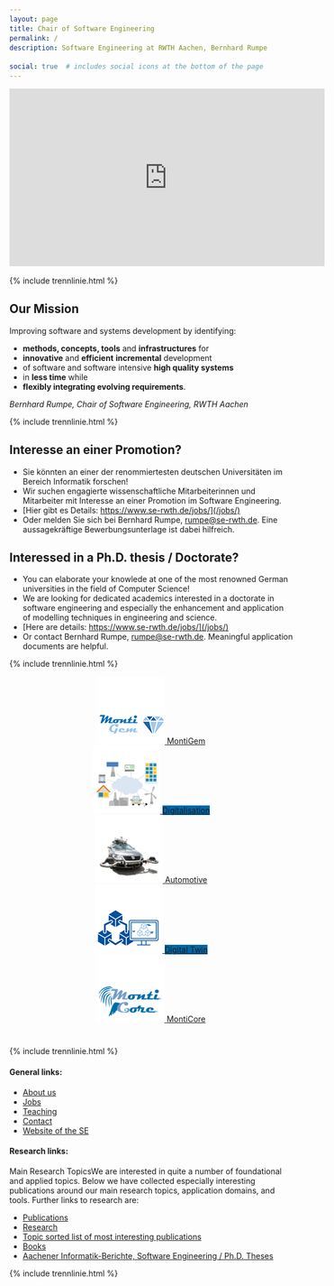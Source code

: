 ```yaml
---
layout: page
title: Chair of Software Engineering
permalink: /
description: Software Engineering at RWTH Aachen, Bernhard Rumpe

social: true  # includes social icons at the bottom of the page
---
```


<div class="embed-responsive embed-responsive-16by9 video-activities">
<iframe width="560" height="315" src="https://www.youtube.com/embed/qvCU3Hz89ZM" title="YouTube video player" frameborder="0" allow="accelerometer; autoplay; clipboard-write; encrypted-media; gyroscope; picture-in-picture" allowfullscreen></iframe>
</div> 

{% include trennlinie.html %}

## Our Mission

Improving software and systems development by identifying: 
* **methods, concepts, tools** 
  and **infrastructures** for 
* **innovative** and 
  **efficient** 
  **incremental** development 
* of software and software intensive 
  **high quality systems** 
* in **less time** while 
* **flexibly integrating evolving 
  requirements**.


*Bernhard Rumpe, Chair of Software Engineering, RWTH Aachen*

{% include trennlinie.html %}

## Interesse an einer Promotion?

* Sie könnten an einer der renommiertesten deutschen Universitäten im 
  Bereich Informatik forschen! 
* Wir suchen engagierte wissenschaftliche Mitarbeiterinnen und 
  Mitarbeiter mit Interesse an einer Promotion im Software Engineering.
* [Hier gibt es Details: 
  https://www.se-rwth.de/jobs/](/jobs/) 
* Oder melden Sie sich bei Bernhard Rumpe, rumpe@se-rwth.de. Eine 
  aussagekräftige Bewerbungsunterlage ist dabei hilfreich. 

## Interessed in a Ph.D. thesis / Doctorate?

* You can elaborate your knowlede at one of the most renowned German 
  universities in the field of Computer Science!
* We are looking for dedicated academics
  interested in a doctorate in software engineering
  and especially the enhancement and application of 
  modelling techniques in engineering and science.
* [Here are details:
  https://www.se-rwth.de/jobs/](/jobs/)
* Or contact Bernhard Rumpe, rumpe@se-rwth.de. 
  Meaningful application documents are helpful.

{% include trennlinie.html %}

<div class="container block-main">
  <div class="row" style="text-align: center; margin: 0 0 40px 0;">
    <div class="col">
      <a href="https://mbse.se-rwth.de/">
          <img src="assets/img/block-1.png">
          <span class="span-block-main">MontiGem</span>
      </a>
    </div>
    <div class="col">
      <a href="/jobs/">
          <img src="assets/img/block-2.png">
          <span class="span-block-main" style="background: #0067a6">Digitalisation</span>
      </a>
    </div>
    <div class="col">
      <a href="/jobs/">
          <img src="assets/img/block-3.png">
          <span class="span-block-main">Automotive</span>
      </a>
    </div>
    <div class="col">
      <a href="/jobs/">
          <img src="assets/img/block-4.png">
          <span class="span-block-main" style="background: #0067a6">Digital Twin</span>
      </a>
    </div>
    <div class="col">
      <a href="https://monticore.github.io/monticore/">
          <img src="assets/img/block-5.png">
          <span class="span-block-main">MontiCore</span>
      </a>
    </div>
  </div>
</div>

{% include trennlinie.html %}

#### General links: 

- [About us](/about) 
- [Jobs](/jobs)
- [Teaching](/teaching)
- [Contact](/contact)
- [Website of the SE](https://www.se-rwth.de/)


#### Research links: 

Main Research TopicsWe are interested in quite a number of foundational 
and applied topics. Below we have collected especially interesting 
publications around our main research topics, application domains, and 
tools. Further links to research are:  

- [Publications](/publications)
- [Research](/research)
- [Topic sorted list of most interesting publications](/research)
- [Books](/books)
- [Aachener Informatik-Berichte, Software Engineering / Ph.D. Theses](/phdtheses)

{% include trennlinie.html %}





